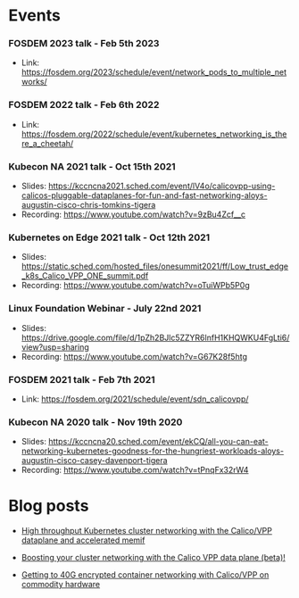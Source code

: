 # Events

### FOSDEM 2023 talk - Feb 5th 2023
- Link: https://fosdem.org/2023/schedule/event/network_pods_to_multiple_networks/

### FOSDEM 2022 talk - Feb 6th 2022
- Link: https://fosdem.org/2022/schedule/event/kubernetes_networking_is_there_a_cheetah/

### Kubecon NA 2021 talk - Oct 15th 2021
- Slides: https://kccncna2021.sched.com/event/lV4o/calicovpp-using-calicos-pluggable-dataplanes-for-fun-and-fast-networking-aloys-augustin-cisco-chris-tomkins-tigera
- Recording: https://www.youtube.com/watch?v=9zBu4Zcf__c

### Kubernetes on Edge 2021 talk - Oct 12th 2021

- Slides: https://static.sched.com/hosted_files/onesummit2021/ff/Low_trust_edge_k8s_Calico_VPP_ONE_summit.pdf
- Recording: https://www.youtube.com/watch?v=oTuiWPb5P0g

### Linux Foundation Webinar - July 22nd 2021

- Slides: https://drive.google.com/file/d/1pZh2BJlc5ZZYR6lnfH1KHQWKU4FgLti6/view?usp=sharing
- Recording: https://www.youtube.com/watch?v=G67K28f5htg

### FOSDEM 2021 talk - Feb 7th 2021
- Link: https://fosdem.org/2021/schedule/event/sdn_calicovpp/

### Kubecon NA 2020 talk - Nov 19th 2020
- Slides: https://kccncna20.sched.com/event/ekCQ/all-you-can-eat-networking-kubernetes-goodness-for-the-hungriest-workloads-aloys-augustin-cisco-casey-davenport-tigera
- Recording: https://www.youtube.com/watch?v=tPnqFx32rW4

# Blog posts

- [High throughput Kubernetes cluster networking with the Calico/VPP dataplane and accelerated memif](https://www.tigera.io/blog/high-throughput-kubernetes-cluster-networking-with-the-calico-vpp-dataplane-and-accelerated-memif/)

- [Boosting your cluster networking with the Calico VPP data plane (beta)!](https://www.tigera.io/blog/boosting-your-cluster-networking-with-the-calico-vpp-data-plane-beta/)

- [Getting to 40G encrypted container networking with Calico/VPP on commodity hardware](https://medium.com/fd-io-vpp/getting-to-40g-encrypted-container-networking-with-calico-vpp-on-commodity-hardware-d7144e52659a)
